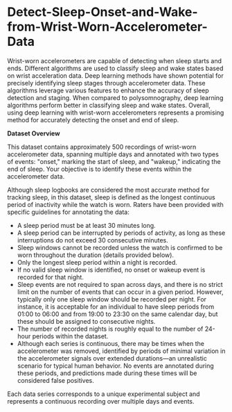 # Detect-Sleep-Onset-and-Wake-from-Wrist-Worn-Accelerometer-Data

Wrist-worn accelerometers are capable of detecting when sleep starts and ends. Different algorithms are used to classify sleep and wake states based on wrist acceleration data. Deep learning methods have shown potential for precisely identifying sleep stages through accelerometer data. These algorithms leverage various features to enhance the accuracy of sleep detection and staging. When compared to polysomnography, deep learning algorithms perform better in classifying sleep and wake states. Overall, using deep learning with wrist-worn accelerometers represents a promising method for accurately detecting the onset and end of sleep.

**Dataset Overview**

This dataset contains approximately 500 recordings of wrist-worn accelerometer data, spanning multiple days and annotated with two types of events: "onset," marking the start of sleep, and "wakeup," indicating the end of sleep. Your objective is to identify these events within the accelerometer data.

Although sleep logbooks are considered the most accurate method for tracking sleep, in this dataset, sleep is defined as the longest continuous period of inactivity while the watch is worn. Raters have been provided with specific guidelines for annotating the data:

- A sleep period must be at least 30 minutes long.
- A sleep period can be interrupted by periods of activity, as long as these interruptions do not exceed 30 consecutive minutes.
- Sleep windows cannot be recorded unless the watch is confirmed to be worn throughout the duration (details provided below).
- Only the longest sleep period within a night is recorded.
- If no valid sleep window is identified, no onset or wakeup event is recorded for that night.
- Sleep events are not required to span across days, and there is no strict limit on the number of events that can occur in a given period. However, typically only one sleep window should be recorded per night. For instance, it is acceptable for an individual to have sleep periods from 01:00 to 06:00 and from 19:00 to 23:30 on the same calendar day, but these should be assigned to consecutive nights.
- The number of recorded nights is roughly equal to the number of 24-hour periods within the dataset.
- Although each series is continuous, there may be times when the accelerometer was removed, identified by periods of minimal variation in the accelerometer signals over extended durations—an unrealistic scenario for typical human behavior. No events are annotated during these periods, and predictions made during these times will be considered false positives.

Each data series corresponds to a unique experimental subject and represents a continuous recording over multiple days and events.
